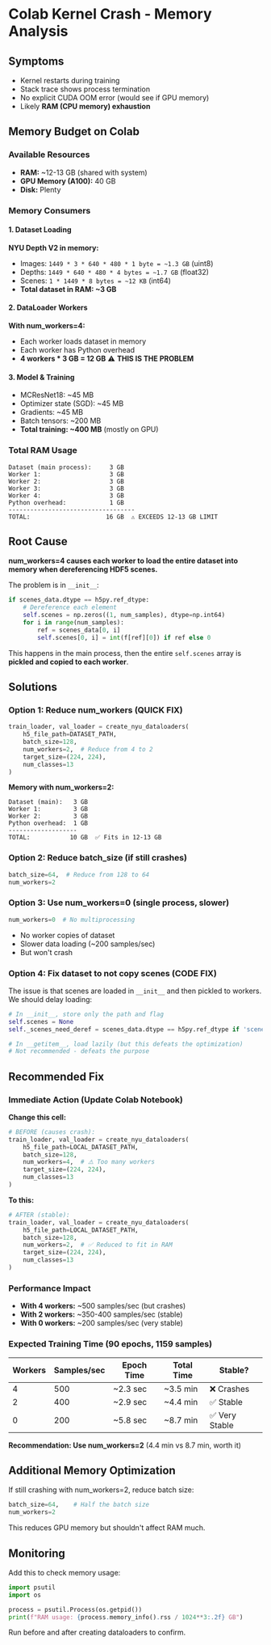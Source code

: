 # Colab Kernel Crash - Memory Analysis

## Symptoms
- Kernel restarts during training
- Stack trace shows process termination
- No explicit CUDA OOM error (would see if GPU memory)
- Likely **RAM (CPU memory) exhaustion**

## Memory Budget on Colab

### Available Resources
- **RAM:** ~12-13 GB (shared with system)
- **GPU Memory (A100):** 40 GB
- **Disk:** Plenty

### Memory Consumers

#### 1. Dataset Loading
**NYU Depth V2 in memory:**
- Images: `1449 * 3 * 640 * 480 * 1 byte = ~1.3 GB` (uint8)
- Depths: `1449 * 640 * 480 * 4 bytes = ~1.7 GB` (float32)
- Scenes: `1 * 1449 * 8 bytes = ~12 KB` (int64)
- **Total dataset in RAM: ~3 GB**

#### 2. DataLoader Workers
**With num_workers=4:**
- Each worker loads dataset in memory
- Each worker has Python overhead
- **4 workers * 3 GB = 12 GB** ⚠️ **THIS IS THE PROBLEM**

#### 3. Model & Training
- MCResNet18: ~45 MB
- Optimizer state (SGD): ~45 MB
- Gradients: ~45 MB
- Batch tensors: ~200 MB
- **Total training: ~400 MB** (mostly on GPU)

### Total RAM Usage
```
Dataset (main process):     3 GB
Worker 1:                   3 GB
Worker 2:                   3 GB
Worker 3:                   3 GB
Worker 4:                   3 GB
Python overhead:            1 GB
-----------------------------------
TOTAL:                     16 GB  ⚠️ EXCEEDS 12-13 GB LIMIT
```

## Root Cause

**num_workers=4 causes each worker to load the entire dataset into memory when dereferencing HDF5 scenes.**

The problem is in `__init__`:
```python
if scenes_data.dtype == h5py.ref_dtype:
    # Dereference each element
    self.scenes = np.zeros((1, num_samples), dtype=np.int64)
    for i in range(num_samples):
        ref = scenes_data[0, i]
        self.scenes[0, i] = int(f[ref][0]) if ref else 0
```

This happens in the main process, then the entire `self.scenes` array is **pickled and copied to each worker**.

## Solutions

### Option 1: Reduce num_workers (QUICK FIX)
```python
train_loader, val_loader = create_nyu_dataloaders(
    h5_file_path=DATASET_PATH,
    batch_size=128,
    num_workers=2,  # Reduce from 4 to 2
    target_size=(224, 224),
    num_classes=13
)
```

**Memory with num_workers=2:**
```
Dataset (main):   3 GB
Worker 1:         3 GB
Worker 2:         3 GB
Python overhead:  1 GB
-------------------
TOTAL:           10 GB  ✅ Fits in 12-13 GB
```

### Option 2: Reduce batch_size (if still crashes)
```python
batch_size=64,  # Reduce from 128 to 64
num_workers=2
```

### Option 3: Use num_workers=0 (single process, slower)
```python
num_workers=0  # No multiprocessing
```
- No worker copies of dataset
- Slower data loading (~200 samples/sec)
- But won't crash

### Option 4: Fix dataset to not copy scenes (CODE FIX)

The issue is that scenes are loaded in `__init__` and then pickled to workers. We should delay loading:

```python
# In __init__, store only the path and flag
self.scenes = None
self._scenes_need_deref = scenes_data.dtype == h5py.ref_dtype if 'scenes' in f else False

# In __getitem__, load lazily (but this defeats the optimization)
# Not recommended - defeats the purpose
```

## Recommended Fix

### Immediate Action (Update Colab Notebook)

**Change this cell:**
```python
# BEFORE (causes crash):
train_loader, val_loader = create_nyu_dataloaders(
    h5_file_path=LOCAL_DATASET_PATH,
    batch_size=128,
    num_workers=4,  # ⚠️ Too many workers
    target_size=(224, 224),
    num_classes=13
)
```

**To this:**
```python
# AFTER (stable):
train_loader, val_loader = create_nyu_dataloaders(
    h5_file_path=LOCAL_DATASET_PATH,
    batch_size=128,
    num_workers=2,  # ✅ Reduced to fit in RAM
    target_size=(224, 224),
    num_classes=13
)
```

### Performance Impact
- **With 4 workers:** ~500 samples/sec (but crashes)
- **With 2 workers:** ~350-400 samples/sec (stable)
- **With 0 workers:** ~200 samples/sec (very stable)

### Expected Training Time (90 epochs, 1159 samples)

| Workers | Samples/sec | Epoch Time | Total Time | Stable? |
|---------|-------------|------------|------------|---------|
| 4 | 500 | ~2.3 sec | ~3.5 min | ❌ Crashes |
| 2 | 400 | ~2.9 sec | ~4.4 min | ✅ Stable |
| 0 | 200 | ~5.8 sec | ~8.7 min | ✅ Very Stable |

**Recommendation: Use num_workers=2** (4.4 min vs 8.7 min, worth it)

## Additional Memory Optimization

If still crashing with num_workers=2, reduce batch size:

```python
batch_size=64,    # Half the batch size
num_workers=2
```

This reduces GPU memory but shouldn't affect RAM much.

## Monitoring

Add this to check memory usage:
```python
import psutil
import os

process = psutil.Process(os.getpid())
print(f"RAM usage: {process.memory_info().rss / 1024**3:.2f} GB")
```

Run before and after creating dataloaders to confirm.
